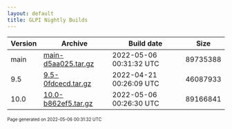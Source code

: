 ```yaml
---
layout: default
title: GLPI Nightly Builds
---
```


Version|Archive|Build date|Size
---|---|---|---
main|[main-d5aa025.tar.gz](main-d5aa025.tar.gz)|2022-05-06 00:31:32 UTC|89735388
9.5|[9.5-0fdcecd.tar.gz](9.5-0fdcecd.tar.gz)|2022-04-21 00:26:09 UTC|46087933
10.0|[10.0-b862ef5.tar.gz](10.0-b862ef5.tar.gz)|2022-05-06 00:26:30 UTC|89166841

<font size="1">Page generated on 2022-05-06 00:31:32 UTC</font>
